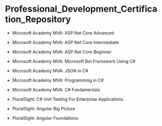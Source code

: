 # Professional_Development_Certification_Repository


* Microsoft Academy MVA: ASP.Net Core Advanced </br>
* Microsoft Academy MVA: ASP.Net Core Intermediate </br>
* Microsoft Academy MVA: ASP.Net Core Beginner </br>
* Microsoft Academy MVA: Microsoft Bot Framework Using C# </br>
* Microsoft Academy MVA: JSON in C# </br>
* Microsoft Academy MVA: Programming in C# </br>
* Microsoft Academy MVA: C# Fundamentals </br>

* PluralSight: C# Unit Testing For Enterprise Applications </br>
* PluralSight: Angular Big Picture </br>
* PluralSight: Angular Foundations </br>

